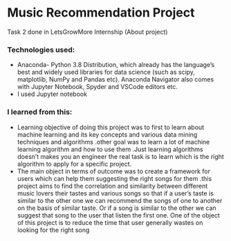 # Music Recommendation Project
Task 2 done in LetsGrowMore Internship
(About project)
### Technologies used:
- Anaconda- Python 3.8 Distribution, which already has the language’s best and widely used libraries for data science (such as scipy, matplotlib, NumPy and Pandas etc). Anaconda Navigator also comes with Jupyter Notebook, Spyder and VSCode editors etc.
- I used Jupyter notebook
### I learned from this: 
- Learning objective of doing this project was to first to learn about machine learning and its
key concepts and various data mining techniques and algorithms .other goal was to learn a lot
of machine learning algorithm and how to use them .Just learning algorithms doesn’t makes
you an engineer the real task is to learn which is the right algorithm to apply for a specific
project. 
- The main object in terms of outcome was to create a framework for users which can help
them suggesting the right songs for them .this project aims to find the correlation and
similarity between different music lovers their tastes and various songs so that if a user’s taste
is similar to the other one we can recommend the songs of one to another on the basis of
similar taste. Or if a song is similar to the other we can suggest that song to the user that
listen the first one. One of the object of this project is to reduce the time that user generally
wastes on looking for the right song 
